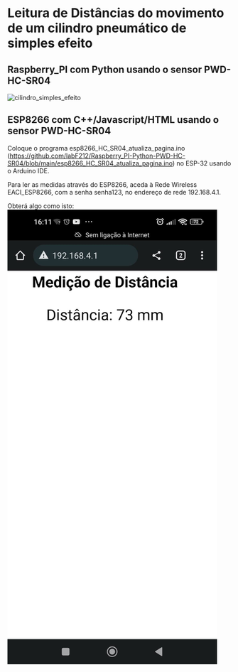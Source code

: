 # Leitura de Distâncias do movimento de um cilindro pneumático de simples efeito

## Raspberry_PI com Python usando o sensor PWD-HC-SR04

![cilindro_simples_efeito](https://user-images.githubusercontent.com/43177468/193594721-96258ffc-33e3-4f68-96b5-fc868260ec2e.jpg)

## ESP8266 com C++/Javascript/HTML usando o sensor PWD-HC-SR04

Coloque o programa esp8266_HC_SR04_atualiza_pagina.ino (https://github.com/labF212/Raspberry_PI-Python-PWD-HC-SR04/blob/main/esp8266_HC_SR04_atualiza_pagina.ino) no ESP-32 usando o Arduino IDE.

Para ler as medidas através do ESP8266,  aceda à Rede Wireless EACI_ESP8266, com a senha senha123, no endereço de rede 192.168.4.1.

Obterá algo como isto:
![cilindro_simples_efeito](https://github.com/labF212/Raspberry_PI-Python-PWD-HC-SR04/blob/main/gui_da_aplicacao.jpg)
